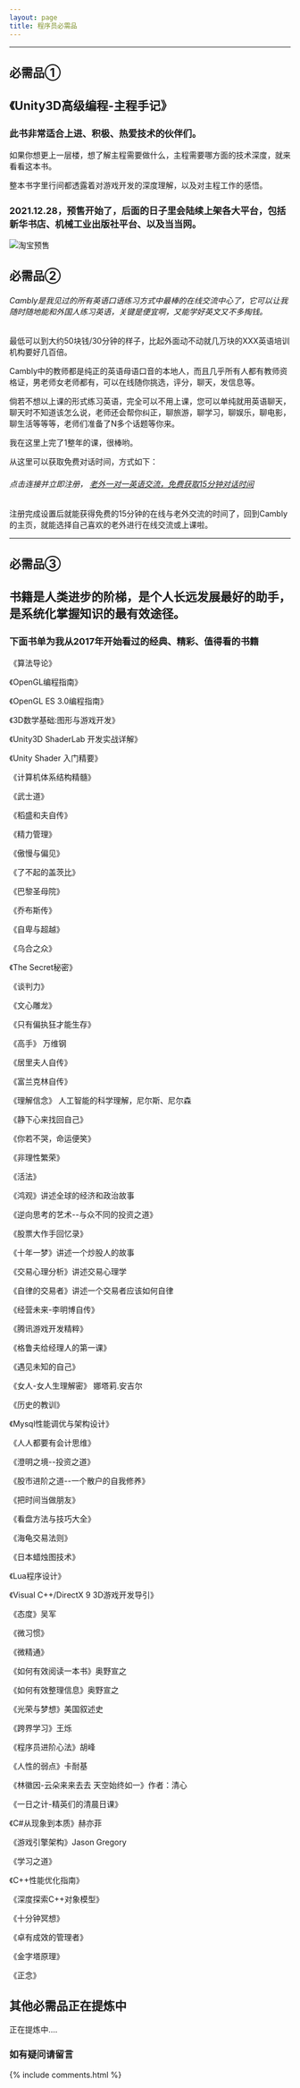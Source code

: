 ```yaml
---
layout: page
title: 程序员必需品
---
```


- - -

## 必需品①

## 《Unity3D高级编程-主程手记》

### 此书非常适合上进、积极、热爱技术的伙伴们。

如果你想更上一层楼，想了解主程需要做什么，主程需要哪方面的技术深度，就来看看这本书。

整本书字里行间都透露着对游戏开发的深度理解，以及对主程工作的感悟。

### 2021.12.28，预售开始了，后面的日子里会陆续上架各大平台，包括新华书店、机械工业出版社平台、以及当当网。

![淘宝预售](/assets/book/shudian1.jpg)

<!-- ![Cambly-speek-with-nativer](/assets/engineer-shopping/cambly/cambly1.png)

![Cambly-2018](/assets/engineer-shopping/cambly/cambly2.png) -->

## 必需品②

###### Cambly是我见过的所有英语口语练习方式中最棒的在线交流中心了，它可以让我随时随地能和外国人练习英语，关键是便宜啊，又能学好英文又不多掏钱。

最低可以到大约50块钱/30分钟的样子，比起外面动不动就几万块的XXX英语培训机构要好几百倍。

Cambly中的教师都是纯正的英语母语口音的本地人，而且几乎所有人都有教师资格证，男老师女老师都有，可以在线随你挑选，评分，聊天，发信息等。

倘若不想以上课的形式练习英语，完全可以不用上课，您可以单纯就用英语聊天，聊天时不知道该怎么说，老师还会帮你纠正，聊旅游，聊学习，聊娱乐，聊电影，聊生活等等等，老师们准备了N多个话题等你来。

我在这里上完了1整年的课，很棒哟。

从这里可以获取免费对话时间，方式如下：

###### 点击连接并立即注册， [老外一对一英语交流，免费获取15分钟对话时间](https://www.cambly.com/en?&lang=zh_CN&referralCode=jesseenglish#referral)

<!-- ![cambly-setting](/assets/engineer-shopping/cambly/cambly4.png) -->

注册完成设置后就能获得免费的15分钟的在线与老外交流的时间了，回到Cambly的主页，就能选择自己喜欢的老外进行在线交流或上课啦。

<!-- ![cambly-setting](/assets/engineer-shopping/cambly/cambly3.png) -->

<!-- - - -

## 必需品③

### 这款是看外面世界的利器。我们应该更多的拓展自己的认知边界，最好能让自己接触到更加多元化人和事，如果能出国最好了，不行则看看外面的世界是如何想的，他们的新闻，他们的生活习惯，他们的书，他们的娱乐方式等等，学习一下与你完全不同习惯人的生活方式。

推荐链接：[便宜又好用的利器](https://gkv2.cf/auth/register?code=skmw) -->

- - -

## 必需品③

## 书籍是人类进步的阶梯，是个人长远发展最好的助手，是系统化掌握知识的最有效途径。

### 下面书单为我从2017年开始看过的经典、精彩、值得看的书籍

《算法导论》

《OpenGL编程指南》

《OpenGL ES 3.0编程指南》

《3D数学基础:图形与游戏开发》

《Unity3D ShaderLab 开发实战详解》

《Unity Shader 入门精要》

《计算机体系结构精髓》

《武士道》

《稻盛和夫自传》

《精力管理》

《傲慢与偏见》

《了不起的盖茨比》

《巴黎圣母院》

《乔布斯传》

《自卑与超越》

《乌合之众》

《The Secret秘密》

《谈判力》

《文心雕龙》

《只有偏执狂才能生存》

《高手》 万维钢

《居里夫人自传》

《富兰克林自传》

《理解信念》 人工智能的科学理解，尼尔斯、尼尔森

《静下心来找回自己》

《你若不哭，命运便笑》

《非理性繁荣》

《活法》

《鸿观》讲述全球的经济和政治故事

《逆向思考的艺术--与众不同的投资之道》

《股票大作手回忆录》

《十年一梦》讲述一个炒股人的故事

《交易心理分析》讲述交易心理学

《自律的交易者》讲述一个交易者应该如何自律

《经营未来-李明博自传》

《腾讯游戏开发精粹》

《格鲁夫给经理人的第一课》

《遇见未知的自己》

《女人-女人生理解密》 娜塔莉.安吉尔

《历史的教训》

《Mysql性能调优与架构设计》

《人人都要有会计思维》

《澄明之境--投资之道》

《股市进阶之道--一个散户的自我修养》

《把时间当做朋友》

《看盘方法与技巧大全》

《海龟交易法则》

《日本蜡烛图技术》

《Lua程序设计》

《Visual C++/DirectX 9 3D游戏开发导引》

《态度》吴军

《微习惯》

《微精通》

《如何有效阅读一本书》奥野宣之

《如何有效整理信息》奥野宣之

《光荣与梦想》美国叙述史

《跨界学习》王烁

《程序员进阶心法》胡峰

《人性的弱点》卡耐基

《林徽因-云朵来来去去 天空始终如一》作者：清心

《一日之计-精英们的清晨日课》

《C#从现象到本质》赫亦菲

《游戏引擎架构》Jason Gregory

《学习之道》

《C++性能优化指南》

《深度探索C++对象模型》

《十分钟冥想》

《卓有成效的管理者》

《金字塔原理》

《正念》

## 其他必需品正在提炼中

正在提炼中....


### 如有疑问请留言

{% include comments.html %}
